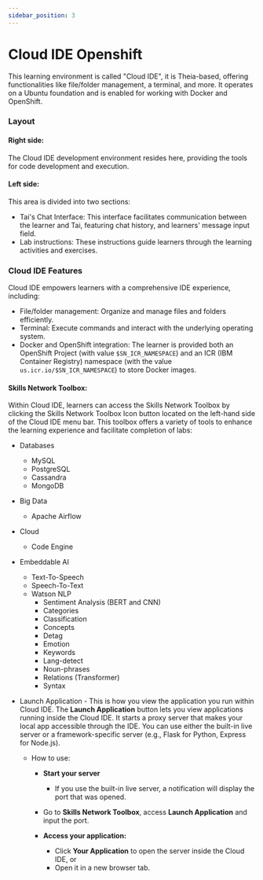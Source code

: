```yaml
---
sidebar_position: 3
---
```


# Cloud IDE Openshift

This learning environment is called "Cloud IDE", it is Theia-based, offering functionalities like file/folder management, a terminal, and more. It operates on a Ubuntu foundation and is enabled for working with Docker and OpenShift.

### Layout

#### Right side: 
The Cloud IDE development environment resides here, providing the tools for code development and execution.

#### Left side: 
This area is divided into two sections:
 - Tai's Chat Interface: This interface facilitates communication between the learner and Tai, featuring chat history, and learners' message input field.
 - Lab instructions: These instructions guide learners through the learning activities and exercises.

### Cloud IDE Features

Cloud IDE empowers learners with a comprehensive IDE experience, including:
 - File/folder management: Organize and manage files and folders efficiently.
 - Terminal: Execute commands and interact with the underlying operating system.
 - Docker and OpenShift integration: The learner is provided both an OpenShift Project (with value `$SN_ICR_NAMESPACE`) and an ICR (IBM Container Registry) namespace (with the value `us.icr.io/$SN_ICR_NAMESPACE`) to store Docker images.

#### Skills Network Toolbox:

Within Cloud IDE, learners can access the Skills Network Toolbox by clicking the Skills Network Toolbox Icon button located on the left-hand side of the Cloud IDE menu bar. This toolbox offers a variety of tools to enhance the learning experience and facilitate completion of labs:

- Databases
  - MySQL
  - PostgreSQL
  - Cassandra
  - MongoDB
- Big Data
  - Apache Airflow
- Cloud
  - Code Engine
- Embeddable AI
  - Text-To-Speech
  - Speech-To-Text
  - Watson NLP
    - Sentiment Analysis (BERT and CNN)
    - Categories
    - Classification
    - Concepts
    - Detag
    - Emotion
    - Keywords
    - Lang-detect
    - Noun-phrases
    - Relations (Transformer)
    - Syntax
- Launch Application - This is how you view the application you run within Cloud IDE. The **Launch Application** button lets you view applications running inside the Cloud IDE. It starts a proxy server that makes your local app accessible through the IDE. You can use either the built-in live server or a framework-specific server (e.g., Flask for Python, Express for Node.js).

  - How to use:

    - **Start your server**
      - If you use the built-in live server, a notification will display the port that was opened.  

    - Go to **Skills Network Toolbox**, access **Launch Application** and input the port.

    - **Access your application:**  
      - Click **Your Application** to open the server inside the Cloud IDE, or  
      - Open it in a new browser tab. 
